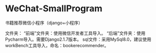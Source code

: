 # WeChat-SmallProgram
书籍推荐微信小程序（django+小程序）

文件夹：
  “前端”文件夹：使用微信开发者工具导入。
  “后端”文件夹：使用Pycharm导入。需要Django2.1.7版本。
  sql文件：采用MySql8.0，建议使用workBench工具导入，命名：bookerecommender。

